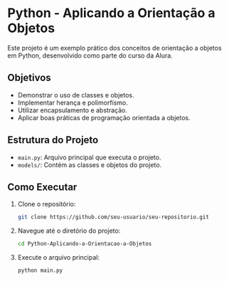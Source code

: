 # Python - Aplicando a Orientação a Objetos

Este projeto é um exemplo prático dos conceitos de orientação a objetos em Python, desenvolvido como parte do curso da Alura.

## Objetivos

- Demonstrar o uso de classes e objetos.
- Implementar herança e polimorfismo.
- Utilizar encapsulamento e abstração.
- Aplicar boas práticas de programação orientada a objetos.

## Estrutura do Projeto

- `main.py`: Arquivo principal que executa o projeto.
- `models/`: Contém as classes e objetos do projeto.

## Como Executar

1. Clone o repositório:
    ```bash
    git clone https://github.com/seu-usuario/seu-repositorio.git
    ```
2. Navegue até o diretório do projeto:
    ```bash
    cd Python-Aplicando-a-Orientacao-a-Objetos
    ```
3. Execute o arquivo principal:
    ```bash
    python main.py
    ```